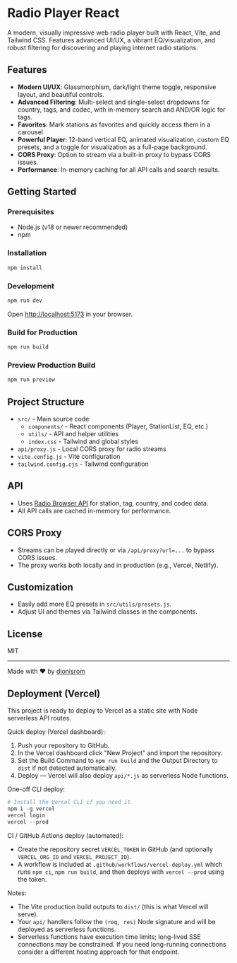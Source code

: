 # Radio Player React

A modern, visually impressive web radio player built with React, Vite, and Tailwind CSS. Features advanced UI/UX, a vibrant EQ/visualization, and robust filtering for discovering and playing internet radio stations.

## Features

- **Modern UI/UX**: Glassmorphism, dark/light theme toggle, responsive layout, and beautiful controls.
- **Advanced Filtering**: Multi-select and single-select dropdowns for country, tags, and codec, with in-memory search and AND/OR logic for tags.
- **Favorites**: Mark stations as favorites and quickly access them in a carousel.
- **Powerful Player**: 12-band vertical EQ, animated visualization, custom EQ presets, and a toggle for visualization as a full-page background.
- **CORS Proxy**: Option to stream via a built-in proxy to bypass CORS issues.
- **Performance**: In-memory caching for all API calls and search results.

## Getting Started

### Prerequisites
- Node.js (v18 or newer recommended)
- npm

### Installation

```sh
npm install
```

### Development

```sh
npm run dev
```

Open [http://localhost:5173](http://localhost:5173) in your browser.

### Build for Production

```sh
npm run build
```

### Preview Production Build

```sh
npm run preview
```

## Project Structure

- `src/` - Main source code
  - `components/` - React components (Player, StationList, EQ, etc.)
  - `utils/` - API and helper utilities
  - `index.css` - Tailwind and global styles
- `api/proxy.js` - Local CORS proxy for radio streams
- `vite.config.js` - Vite configuration
- `tailwind.config.cjs` - Tailwind configuration

## API
- Uses [Radio Browser API](https://www.radio-browser.info/) for station, tag, country, and codec data.
- All API calls are cached in-memory for performance.

## CORS Proxy
- Streams can be played directly or via `/api/proxy?url=...` to bypass CORS issues.
- The proxy works both locally and in production (e.g., Vercel, Netlify).

## Customization
- Easily add more EQ presets in `src/utils/presets.js`.
- Adjust UI and themes via Tailwind classes in the components.

## License
MIT

---

Made with ❤️ by [dionisrom](https://github.com/dionisrom)

## Deployment (Vercel)

This project is ready to deploy to Vercel as a static site with Node serverless API routes.

Quick deploy (Vercel dashboard):

1. Push your repository to GitHub.
2. In the Vercel dashboard click "New Project" and import the repository.
3. Set the Build Command to `npm run build` and the Output Directory to `dist` if not detected automatically.
4. Deploy — Vercel will also deploy `api/*.js` as serverless Node functions.

One-off CLI deploy:

```powershell
# Install the Vercel CLI if you need it
npm i -g vercel
vercel login
vercel --prod
```

CI / GitHub Actions deploy (automated):

- Create the repository secret `VERCEL_TOKEN` in GitHub (and optionally `VERCEL_ORG_ID` and `VERCEL_PROJECT_ID`).
- A workflow is included at `.github/workflows/vercel-deploy.yml` which runs `npm ci`, `npm run build`, and then deploys with `vercel --prod` using the token.

Notes:

- The Vite production build outputs to `dist/` (this is what Vercel will serve).
- Your `api/` handlers follow the `(req, res)` Node signature and will be deployed as serverless functions.
- Serverless functions have execution time limits; long-lived SSE connections may be constrained. If you need long-running connections consider a different hosting approach for that endpoint.
